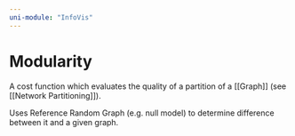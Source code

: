 ```yaml
---
uni-module: "InfoVis"
---
```


# Modularity

A cost function which evaluates the quality of a partition of a [[Graph]] (see [[Network Partitioning]]).

Uses Reference Random Graph (e.g. null model) to determine difference between it and a given graph.
